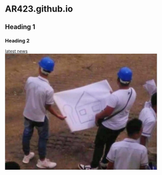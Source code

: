 # AR423.github.io
## Heading 1
### Heading 2
[latest news](https://www.youtube.com/watch?v=dQw4w9WgXcQ)
<br>
<img src = "Screenshot 2022-01-10 101342.png">
